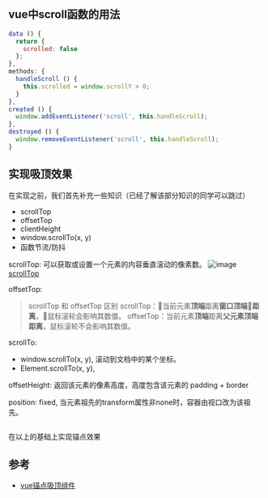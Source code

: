 ## vue中scroll函数的用法

```js
data () {
  return {
    scrolled: false
  };
},
methods: {
  handleScroll () {
    this.scrolled = window.scrollY > 0;
  }
},
created () {
  window.addEventListener('scroll', this.handleScroll);
},
destroyed () {
  window.removeEventListener('scroll', this.handleScroll);
}

```
## 实现吸顶效果
在实现之前，我们首先补充一些知识（已经了解该部分知识的同学可以跳过）
- scrollTop
- offsetTop
- clientHeight
- window.scrollTo(x, y)
- 函数节流/防抖


scrollTop: 可以获取或设置一个元素的内容垂直滚动的像素数。
![image](https://developer.mozilla.org/@api/deki/files/842/=ScrollTop.png)
[scrollTop](https://developer.mozilla.org/zh-CN/docs/Web/API/Element/scrollTop)

offsetTop: 

> scrollTop 和 offsetTop 区别
scrollTop：当前元素**顶端**距离**窗口顶端距离**，鼠标滚轮会影响其数值。
offsetTop：当前元素**顶端**距离**父元素顶端距离**，鼠标滚轮不会影响其数值。


scrollTo: 
- window.scrollTo(x, y), 滚动到文档中的某个坐标。
- Element.scrollTo(x, y),

offsetHeight: 返回该元素的像素高度，高度包含该元素的 padding + border

position: fixed, 当元素祖先的transform属性非none时，容器由视口改为该祖先。

```js

```

在以上的基础上实现锚点效果


## 参考
- [vue锚点吸顶组件](https://zhuanlan.zhihu.com/p/59317112)




